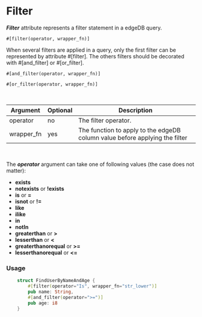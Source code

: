 # Filter 

_**Filter**_ attribute represents a filter statement in a edgeDB query.


    #[filter(operator, wrapper_fn)]
    
When several filters are applied in a query, only the first filter can be represented by attribute #[filter].
The others filters should be decorated with #[and_filter] or #[or_filter].

    #[and_filter(operator, wrapper_fn)] 

    #[or_filter(operator, wrapper_fn)]


<br>

| Argument   | Optional | Description                                                                 |
|------------|----------|-----------------------------------------------------------------------------|
| operator   | no       | The filter operator.                                                        |
| wrapper_fn | yes      | The function to apply to the edgeDB column value before applying the filter |

<br>

The **_operator_** argument can take one of following values (the case does not matter):

- **exists**
- **notexists** or **!exists**
- **is** or **=**
- **isnot** or **!=**
- **like**
- **ilike**
- **in**
- **notIn**
- **greaterthan**  or  **>**
- **lesserthan** or **<**
- **greaterthanorequal** or **>=**
- **lesserthanorequal** or **<=**

### Usage 

```rust
    struct FindUserByNameAndAge {
        #[filter(operator="Is", wrapper_fn="str_lower")]
        pub name: String,
        #[and_filter(operator=">=")]
        pub age: i8 
    }
````
